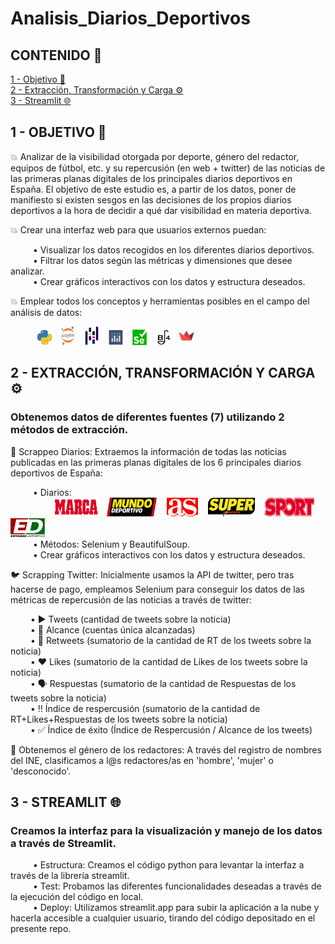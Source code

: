# Analisis_Diarios_Deportivos
## CONTENIDO 📑
[1 - Objetivo 🎯](#O)<br />
[2 - Extracción, Transformación y Carga ⚙️](#ETL) <br />
[3 - Streamlit 🌐](#ST)<br />
 
## 1 - OBJETIVO 🎯<a name="O"/>   
💥  Analizar de la visibilidad otorgada por deporte, género del redactor, equipos de fútbol, etc. y su repercusión (en web + twitter) de las noticias de las primeras planas digitales de los principales diarios deportivos en España. El objetivo de este estudio es, a partir de los datos, poner de manifiesto si existen sesgos en las decisiones de los propios diarios deportivos a la hora de decidir a qué dar visibilidad en materia deportiva.<br />

💥 Crear una interfaz web para que usuarios externos puedan:<br />

&emsp; &emsp; • Visualizar los datos recogidos en los diferentes diarios deportivos.<br />
&emsp; &emsp; • Filtrar los datos según las métricas y dimensiones que desee analizar.<br />
&emsp; &emsp; • Crear gráficos interactivos con los datos y estructura deseados.<br />

💥 Emplear todos los conceptos y herramientas posibles en el campo del análisis de datos:<br />

&emsp;&emsp;&emsp;<img src="https://github.com/AdrianCiges/Eurovision-Project/blob/main/Images/python.webp" width="25" height="25">&emsp;<img src="https://github.com/AdrianCiges/Eurovision-Project/blob/main/Images/jupyter.jpg" width="22" height="30">  &nbsp;&nbsp;    <img src="https://github.com/AdrianCiges/Eurovision-Project/blob/main/Images/pandas.png" width="22" height="30"> &nbsp; &nbsp;<img src="https://github.com/AdrianCiges/Analisis_Diarios_Deportivos/blob/main/img/plotly.png" width="23" height="25">   &nbsp;&nbsp;    <img src="https://github.com/AdrianCiges/Eurovision-Project/blob/main/Images/selenium.png" width="23" height="25">     &nbsp;&nbsp;  <img src="https://github.com/AdrianCiges/Eurovision-Project/blob/main/Images/bs4.jpg" width="23" height="25">&nbsp;&nbsp;      <img src="https://github.com/AdrianCiges/Analisis_Diarios_Deportivos/blob/main/img/streamlit.png" width="25" height="30">     



## 2 - EXTRACCIÓN, TRANSFORMACIÓN Y CARGA ⚙️ <a name="ETL"/>
### Obtenemos datos de diferentes fuentes (7) utilizando 2 métodos de extracción.
📰 Scrappeo Diarios: Extraemos la información de todas las noticias publicadas en las primeras planas digitales de los 6 principales diarios deportivos de España:<br />

&emsp; &emsp; • Diarios:<br /> 
&emsp;&emsp;&emsp;&emsp;&emsp;<img src="https://github.com/AdrianCiges/Analisis_Diarios_Deportivos/blob/main/img/marca.png" width="70" height="30">&emsp;<img src="https://github.com/AdrianCiges/Analisis_Diarios_Deportivos/blob/main/img/MundoDeportivo.png" width="80" height="30">  &nbsp;&nbsp;    <img src="https://github.com/AdrianCiges/Analisis_Diarios_Deportivos/blob/main/img/AS.png" width="50" height="30"> &nbsp; &nbsp;<img src="https://github.com/AdrianCiges/Analisis_Diarios_Deportivos/blob/main/img/super.png" width="75" height="30">   &nbsp;&nbsp;    <img src="https://github.com/AdrianCiges/Analisis_Diarios_Deportivos/blob/main/img/sport.png" width="80" height="30">     &nbsp;&nbsp;  <img src="https://github.com/AdrianCiges/Analisis_Diarios_Deportivos/blob/main/img/Estadio.jpg" width="55" height="30">&nbsp;&nbsp;<br />
&emsp; &emsp; • Métodos: Selenium y BeautifulSoup.<br />
&emsp; &emsp; • Crear gráficos interactivos con los datos y estructura deseados.<br />

🐦 Scrapping Twitter: Inicialmente usamos la API de twitter, pero tras hacerse de pago, empleamos Selenium para conseguir los datos de las métricas de repercusión de las noticias a través de twitter:<br />

&emsp; &emsp;• ▶️ Tweets (cantidad de tweets sobre la noticia) <br />
&emsp; &emsp;• 👥 Alcance (cuentas única alcanzadas)<br />
&emsp; &emsp;• 🔁 Retweets (sumatorio de la cantidad de RT de los tweets sobre la noticia)<br />
&emsp; &emsp;• ♥️ Likes (sumatorio de la cantidad de Likes de los tweets sobre la noticia)<br />
&emsp; &emsp;• 🗣️ Respuestas (sumatorio de la cantidad de Respuestas de los tweets sobre la noticia)<br />
&emsp; &emsp;• ‼️ Índice de respercusión (sumatorio de la cantidad de RT+Likes+Respuestas de los tweets sobre la noticia)<br />
&emsp; &emsp;• ✅ Índice de éxito (Índice de Respercusión / Alcance de los tweets)<br />


🚻 Obtenemos el género de los redactores: A través del registro de nombres del INE, clasificamos a l@s redactores/as en 'hombre', 'mujer' o 'desconocido'.


## 3 - STREAMLIT 🌐 <a name="ST"/>
### Creamos la interfaz para la visualización y manejo de los datos a través de Streamlit.

&emsp; &emsp; • Estructura: Creamos el código python para levantar la interfaz a través de la librería streamlit. <br /> 
&emsp; &emsp; • Test: Probamos las diferentes funcionalidades deseadas a través de la ejecución del código en local. <br /> 
&emsp; &emsp; • Deploy: Utilizamos streamlit.app para subir la aplicación a la nube y hacerla accesible a cualquier usuario, tirando del código depositado en el presente repo. <br /> 
